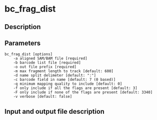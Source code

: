 # bc_frag_dist


## Description

## Parameters
```
bc_frag_dist [options]
	-a aligned SAM/BAM file [required]
	-b barcode list file [required]
	-o out file prefix [required]
	-m max fragment length to track [default: 600]
	-d name split delimeter [default: ":"]
	-c barcode field in name [default: 7 (0 based)]
	-q minimum mapping quality to include [default: 0]
	-f only include if all the flags are present [default: 3]
	-F only include if none of the flags are present [default: 3340]
	-v verbose [default: false]
```

## Input and output file description
